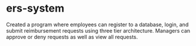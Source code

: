 # ers-system
Created a program where employees can register to a database, login, and submit reimbursement requests using three tier architecture. Managers can approve or deny requests as well as view all requests.

